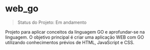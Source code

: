 # web_go

>Status do Projeto: Em andamento

Projeto para aplicar conceitos da linguagem GO e aprofundar-se na linguagem.
O objetivo principal é criar uma aplicação WEB com GO utilizando conhecimentos prévios de HTML, JavaScript e CSS.
